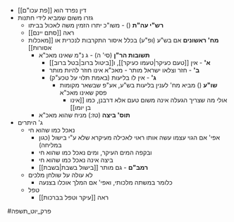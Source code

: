 * [[פת עכו"ם]] דין נפרד הוא
* גזרו משום שמביא לידי חתנות
	* **רש"י עה"ת** () \- משו"כ יתרו הזמין משה לאכול בביתו
	* ראה [[סתם יינם]]
	* **מח' ראשונים** אם בש"ע (ופ"ע) בכלל איסור התקרבות לנכרית או [[מאכלות אסורות]]
		* **תשובות הר"ן** (סי' ה) \- ג נ"מ שאינו מאכ"א
			* **א'** \- אין [[טעם כעיקר|טעמו כעיקר]], ו[[ביטול ברוב|בטל ברוב]]
			* **ב'** \- חזר וצלאו ישראל מותר \- מאכ"א אינו חוזר להיות מותר
			* **ג'** \- אין לו בליעות (באמת תלוי על טכע"ק)
				* **שו"ע** () מביא מח' לענין בליעות בש"ע, אע"פ שבשאר מקומות פסק שאינו מאכ"א
					* אולי מה שצריך הגעלה אינה משום טעם אלא דרבנן, כמו [[אינו בן יומו]]
		* **תוס' ביצה** (טז:) מניח שהוא מאכ"א
* ג' היתרים
	* נאכל כמו שהוא חי
		* אפי' אם הגוי עצמו עשה אותו ראוי לאכילה מעיקרא שלא ע"י בישול (כגון במליחה)
		* ובקפה המים העיקר, ומים נאכל כמו שהוא חי
		* ביצה אינה נאכל כמו שהוא חי
		* **רמב"ם** \- גם מותר [[בישול בשבת|בשבת]]
	* לא עולה על שולחן מלכים
		* כלומר במשתה מלכותי, ואפי' אם המלך אוכלו בצנעה
	* טפל
		* ראה [[עיקר וטפל בברכות]]

#פרק_יוט_תשפה